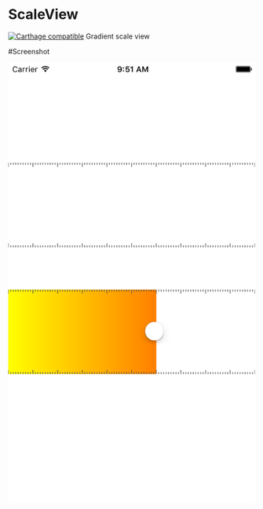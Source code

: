 # ScaleView
[![Carthage compatible](https://img.shields.io/badge/Carthage-compatible-4BC51D.svg?style=flat)](https://github.com/Carthage/Carthage)
Gradient scale view

#Screenshot

![Screenshot](/ScreenshotScaleView.png)

